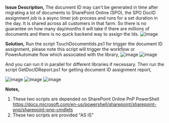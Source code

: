 **Issue Description,**
The document ID may can't be generated in time after migrating a lot of documents to SharePoint Online (SPO), the SPO DocID assignment job is a async timer job process and runs for a set duration in the day. It is shared across all customers in that farm. So there is no guarantee on how many day/months it will take if there are millions of documents and there is no quick backend way to assign the Ids. 
![image](https://user-images.githubusercontent.com/21354416/136776989-c67b11af-c811-4c99-abda-d33f1fe7c8fc.png)


**Solution,**
Run the script TouchDocumentIds.ps1 for trigger the document ID assignment, please note this script will trigger the workflow or PowerAutomate flow which associated with the library,
![image](https://user-images.githubusercontent.com/21354416/136777288-e358cfb0-ce05-4ed6-ac76-c4b2a11e8bc3.png)
![image](https://user-images.githubusercontent.com/21354416/136777331-99c63615-43cf-4dd3-9a49-537dd239eaff.png)

And you can run it in parallel for different libraries if necessary.
Then run the script GetDocIDReport.ps1 for getting document ID assignment report,

![image](https://user-images.githubusercontent.com/21354416/136783341-44fd2dcb-72b8-4be0-9b74-04e28cb462d5.png)
![image](https://user-images.githubusercontent.com/21354416/136777527-9272041f-e728-4a9c-95a2-7455195eeb72.png)
![image](https://user-images.githubusercontent.com/21354416/136777560-ec1ff9fa-8266-4b61-a707-50b50adb7ec0.png)

**Notes,**
1. These two scripts are depended on SharePoint Online PnP PowerShell https://docs.microsoft.com/en-us/powershell/sharepoint/sharepoint-pnp/sharepoint-pnp-cmdlets
2. These two scripts are provided "AS IS"
